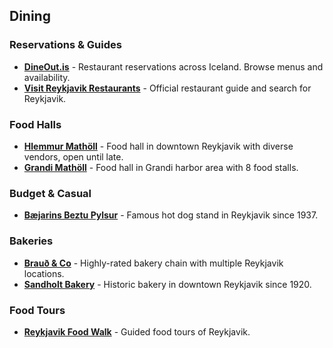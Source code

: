 ## Dining

### Reservations & Guides
- **<a href="https://www.dineout.is/" target="_blank">DineOut.is</a>** - Restaurant reservations across Iceland. Browse menus and availability.
- **<a href="https://visitreykjavik.is/where-eat-and-drink-reykjavik" target="_blank">Visit Reykjavik Restaurants</a>** - Official restaurant guide and search for Reykjavik.

### Food Halls
- **<a href="http://www.hlemmurmatholl.is/english" target="_blank">Hlemmur Mathöll</a>** - Food hall in downtown Reykjavik with diverse vendors, open until late.
- **<a href="https://www.grandimatholl.is/" target="_blank">Grandi Mathöll</a>** - Food hall in Grandi harbor area with 8 food stalls.

### Budget & Casual
- **<a href="https://bbp.is/" target="_blank">Bæjarins Beztu Pylsur</a>** - Famous hot dog stand in Reykjavik since 1937.

### Bakeries
- **<a href="https://www.braudogco.is/en-gb" target="_blank">Brauð & Co</a>** - Highly-rated bakery chain with multiple Reykjavik locations.
- **<a href="https://sandholt.is/en/" target="_blank">Sandholt Bakery</a>** - Historic bakery in downtown Reykjavik since 1920.

### Food Tours
- **<a href="https://www.thereykjavikfoodwalk.com/" target="_blank">Reykjavik Food Walk</a>** - Guided food tours of Reykjavik.
